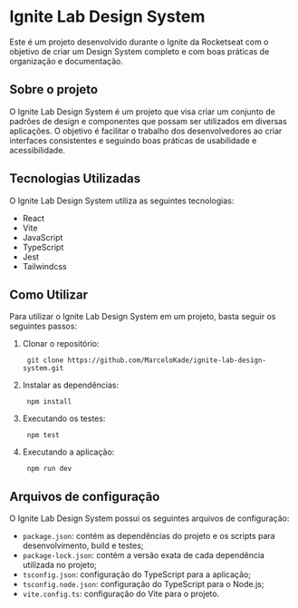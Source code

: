 # Ignite Lab Design System
Este é um projeto desenvolvido durante o Ignite da Rocketseat com o objetivo de criar um Design System completo e com boas práticas de organização e documentação.

## Sobre o projeto
O Ignite Lab Design System é um projeto que visa criar um conjunto de padrões de design e componentes que possam ser utilizados em diversas aplicações. O objetivo é facilitar o trabalho dos desenvolvedores ao criar interfaces consistentes e seguindo boas práticas de usabilidade e acessibilidade.

## Tecnologias Utilizadas
O Ignite Lab Design System utiliza as seguintes tecnologias:

- React
- Vite
- JavaScript
- TypeScript
- Jest
- Tailwindcss

## Como Utilizar
Para utilizar o Ignite Lab Design System em um projeto, basta seguir os seguintes passos:

1. Clonar o repositório:

        git clone https://github.com/MarceloKade/ignite-lab-design-system.git

2. Instalar as dependências:

        npm install

3. Executando os testes:

        npm test

4. Executando a aplicação:

        npm run dev

## Arquivos de configuração

O Ignite Lab Design System possui os seguintes arquivos de configuração:

- `package.json`: contém as dependências do projeto e os scripts para desenvolvimento, build e testes;
- `package-lock.json`: contém a versão exata de cada dependência utilizada no projeto;
- `tsconfig.json`: configuração do TypeScript para a aplicação;
- `tsconfig.node.json`: configuração do TypeScript para o Node.js;
- `vite.config.ts`: configuração do Vite para o projeto.